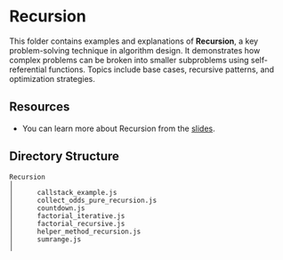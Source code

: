 # Recursion

This folder contains examples and explanations of **Recursion**, a key problem-solving technique in algorithm design. It demonstrates how complex problems can be broken into smaller subproblems using self-referential functions. Topics include base cases, recursive patterns, and optimization strategies.

## Resources

- You can learn more about Recursion from the [slides](https://cs.slides.com/colt_steele/searching-algorithms-22/fullscreen).

## Directory Structure

```
Recursion
│
│      callstack_example.js
│      collect_odds_pure_recursion.js
│      countdown.js
│      factorial_iterative.js
│      factorial_recursive.js
│      helper_method_recursion.js
│      sumrange.js
│
```
